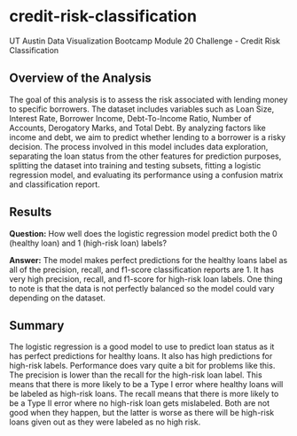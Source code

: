 # credit-risk-classification
UT Austin Data Visualization Bootcamp Module 20 Challenge - Credit Risk Classification

## Overview of the Analysis
The goal of this analysis is to assess the risk associated with lending money to specific borrowers. The dataset includes variables such as Loan Size, Interest Rate, Borrower Income, Debt-To-Income Ratio, Number of Accounts, Derogatory Marks, and Total Debt. By analyzing factors like income and debt, we aim to predict whether lending to a borrower is a risky decision.
The process involved in this model includes data exploration, separating the loan status from the other features for prediction purposes, splitting the dataset into training and testing subsets, fitting a logistic regression model, and 
evaluating its performance using a confusion matrix and classification report.

## Results
**Question:** How well does the logistic regression model predict both the 0 (healthy loan) and 1 (high-risk loan) labels?

**Answer:** The model makes perfect predictions for the healthy loans label as all of the precision, recall, and f1-score classification reports are 1. It has very high precision, recall, and f1-score for high-risk loan labels. One thing to note is that the data is not perfectly balanced so the model could vary depending on the dataset.

## Summary
The logistic regression is a good model to use to predict loan status as it has perfect predictions for healthy loans. It also has high predictions for high-risk labels. Performance does vary quite a bit for problems like this. The precision is lower than the recall for the high-risk loan label. This means that there is more likely to be a Type I error where healthy loans will be labeled as high-risk loans. The recall means that there is more likely to be a Type II error where no high-risk loan gets mislabeled. Both are not good when they happen, but the latter is worse as there will be high-risk loans given out as they were labeled as no high risk.
